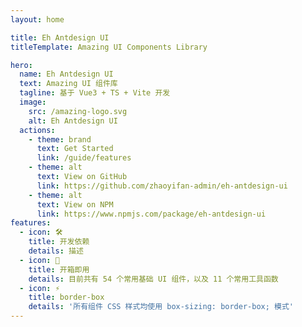 ```yaml
---
layout: home

title: Eh Antdesign UI
titleTemplate: Amazing UI Components Library

hero:
  name: Eh Antdesign UI
  text: Amazing UI 组件库
  tagline: 基于 Vue3 + TS + Vite 开发
  image:
    src: /amazing-logo.svg
    alt: Eh Antdesign UI
  actions:
    - theme: brand
      text: Get Started
      link: /guide/features
    - theme: alt
      text: View on GitHub
      link: https://github.com/zhaoyifan-admin/eh-antdesign-ui
    - theme: alt
      text: View on NPM
      link: https://www.npmjs.com/package/eh-antdesign-ui
features:
  - icon: 🛠️
    title: 开发依赖
    details: 描述
  - icon: 🚀
    title: 开箱即用
    details: 目前共有 54 个常用基础 UI 组件，以及 11 个常用工具函数
  - icon: ⚡️
    title: border-box
    details: '所有组件 CSS 样式均使用 box-sizing: border-box; 模式'
---
```


<Watermark fullscreen content="Eh Antdesign UI" />

<script setup lang="ts">
import { onMounted } from 'vue'
import { fetchVersion } from './.vitepress/utils/fetchVersion'
import pkg from '../package.json'

const dependencies = pkg.dependencies
const devDependencies = pkg.devDependencies
function getVersion (target: string): string {
  for (let name of Object.keys(dependencies)) {
    if (name === target) {
      return dependencies[name].replace('^', '')
    }
  }
  for (let name of Object.keys(devDependencies)) {
    if (name === target) {
      return devDependencies[name].replace('^', '')
    }
  }
  return ''
}
function fetchDesc () {
  const featureDetails: any = document.querySelector('div.VPFeatures.VPHomeFeatures > div.container > div.items :first-child > div.VPLink.no-icon.VPFeature .box > p.details')
  const developDesc = `采用 Vue@${getVersion('vue')} + TypeScript@${getVersion('typescript')} + Vite@${getVersion('vite')} + Less@${getVersion('less')} 实现`
  featureDetails.textContent = developDesc
}
onMounted(() => {
  fetchVersion()
  fetchDesc()
})
</script>
